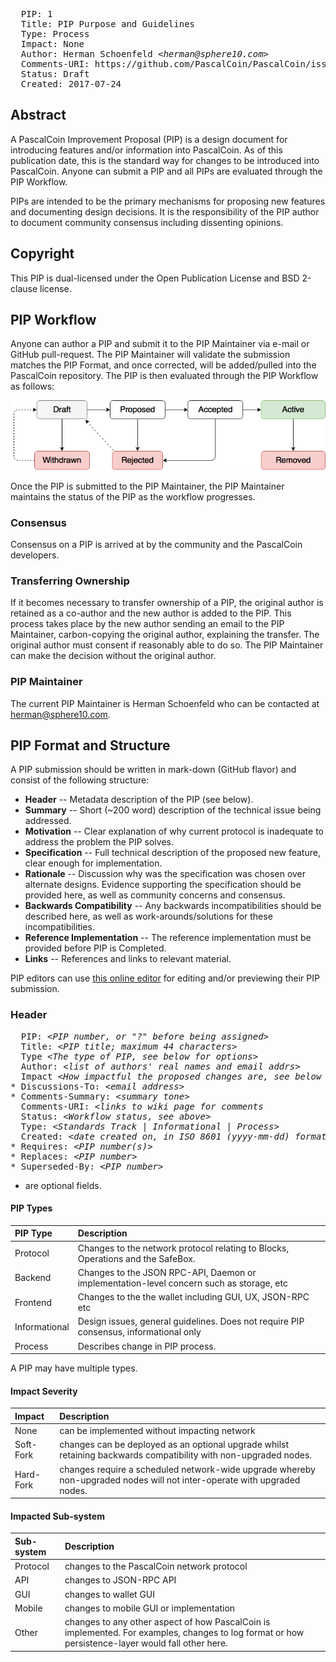 <pre>
  PIP: 1
  Title: PIP Purpose and Guidelines
  Type: Process
  Impact: None
  Author: Herman Schoenfeld &lt;<i>herman@sphere10.com</i>&gt;
  Comments-URI: https://github.com/PascalCoin/PascalCoin/issues/44
  Status: Draft
  Created: 2017-07-24 
</pre>

## Abstract

A PascalCoin Improvement Proposal (PIP) is a design document for introducing features and/or information into PascalCoin.  As of this publication date,  this is the standard way for changes to be introduced into PascalCoin. Anyone can submit a PIP and all PIPs are evaluated through the PIP Workflow.

PIPs are intended to be the primary mechanisms for proposing new features and documenting design decisions. It is the responsibility of the PIP author to document community consensus including dissenting opinions.


## Copyright

This PIP is dual-licensed under the Open Publication License and BSD 2-clause license.


## PIP Workflow
Anyone can author a PIP and submit it to the PIP Maintainer via e-mail or GitHub pull-request. The PIP Maintainer will validate the submission matches the PIP Format, and once corrected, will be added/pulled into the PascalCoin repository. The PIP is then evaluated through the PIP Workflow as follows:

![PIP Workflow](resources/PIP-0001/workflow.png "PIP WorkFlow")

Once the PIP is submitted to the PIP Maintainer, the PIP Maintainer maintains the status of the PIP as the workflow progresses.

### Consensus

Consensus on a PIP is arrived at by the community and the PascalCoin developers.

### Transferring Ownership

If it becomes necessary to transfer ownership of a PIP, the original author is retained as a co-author and the new author is added to the PIP. This process takes place by the new author sending an email to the PIP Maintainer, carbon-copying the original author, explaining the transfer. The original author must consent if reasonably able to do so. The PIP Maintainer can make the decision without the original author.

### PIP Maintainer

The current PIP Maintainer is Herman Schoenfeld who can be contacted at herman@sphere10.com.


## PIP Format and Structure
A PIP submission should be written in mark-down (GitHub flavor) and consist of the following structure:

 - <b>Header</b> -- Metadata description of the PIP (see below).
 - <b>Summary</b> -- Short (~200 word) description of the technical issue being addressed.
 - <b>Motivation</b> -- Clear explanation of why current protocol is inadequate to address the problem the PIP solves. 
 - <b>Specification</b> -- Full technical description of the proposed new feature, clear enough for implementation.
 - <b>Rationale</b> -- Discussion why was the specification was chosen over alternate designs. Evidence supporting the specification should be provided here, as well as community concerns and consensus.
 - <b>Backwards Compatibility</b> -- Any backwards incompatibilities should be described here, as well as work-arounds/solutions for these incompatibilities.
 - <b>Reference Implementation</b> -- The reference implementation must be provided before PIP is Completed.
 - <b>Links</b> -- References and links to relevant material.

PIP editors can use [this online editor](https://jbt.github.io/markdown-editor/) for editing and/or previewing their PIP submission.

### Header 

<pre>
  PIP: &lt;<i>PIP number, or "?" before being assigned</i>&gt;
  Title: &lt;<i>PIP title; maximum 44 characters</i>&gt;
  Type &lt;<i>The type of PIP, see below for options</i>&gt;
  Author: &lt;<i>list of authors' real names and email addrs</i>&gt;
  Impact &lt;<i>How impactful the proposed changes are, see below for details. Format: Severity - Sub-System(s)</i>&gt;
* Discussions-To: &lt;<i>email address</i>&gt;
* Comments-Summary: &lt;<i>summary tone</i>&gt;
  Comments-URI: &lt;<i>links to wiki page for comments</i>
  Status: &lt;<i>Workflow status, see above</i>&gt;
  Type: &lt;<i>Standards Track | Informational | Process</i>&gt;
  Created: &lt;<i>date created on, in ISO 8601 (yyyy-mm-dd) format</i>&gt;
* Requires: &lt;<i>PIP number(s)</i>&gt;
* Replaces: &lt;<i>PIP number</i>&gt;
* Superseded-By: &lt;<i>PIP number</i>&gt;
</pre>

* are optional fields.


#### PIP Types

| PIP Type       | Description |
| :------------- | :-----------|
| Protocol       | Changes to the network protocol relating to Blocks, Operations and the  SafeBox. |
| Backend        | Changes to the JSON RPC-API, Daemon or implementation-level concern such as storage, etc |
| Frontend       | Changes to the the wallet including GUI, UX, JSON-RPC etc
| Informational  | Design issues, general guidelines. Does not require PIP consensus, informational only | 
| Process        | Describes change in PIP process. |

A PIP may have multiple types. 

#### Impact Severity

| Impact        | Description                      |
| :------------ | :------------------------------- |
| None          | can be implemented without impacting network |
| Soft-Fork     | changes can be deployed as an optional upgrade whilst retaining backwards compatibility with non-upgraded nodes. |
| Hard-Fork     | changes require a scheduled network-wide upgrade whereby non-upgraded nodes will not inter-operate with upgraded nodes. |


#### Impacted Sub-system

| Sub-system    | Description                                       |
| :------------ | :------------------------------------------------ |
| Protocol      | changes to the PascalCoin network protocol        |
| API           | changes to JSON-RPC API                           |
| GUI           | changes to wallet GUI                             |
| Mobile        | changes to mobile GUI or implementation           |
| Other         | changes to any other aspect of how PascalCoin is implemented. For examples, changes to log format or how persistence-layer would fall other here. |
